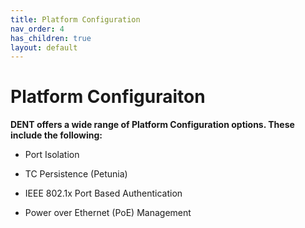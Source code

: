 ```yaml
---
title: Platform Configuration
nav_order: 4
has_children: true
layout: default
---
```


# Platform Configuraiton

**DENT offers a wide range of Platform Configuration options. These include the following:**

- Port Isolation

- TC Persistence (Petunia)

- IEEE 802.1x Port Based Authentication

- Power over Ethernet (PoE) Management
